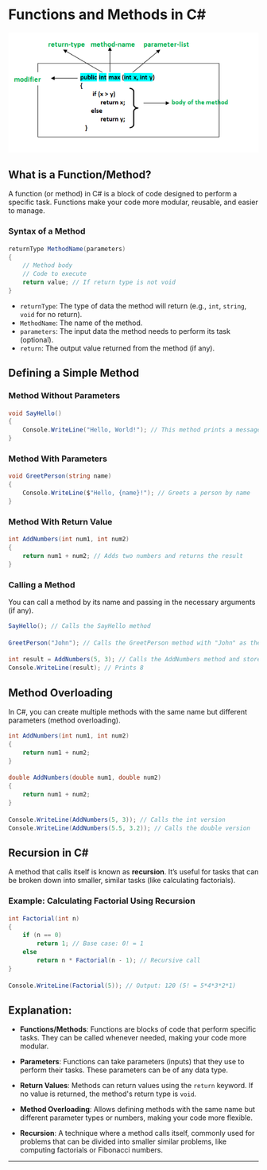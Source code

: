 # Functions and Methods in C#

![C# Functions](/images/csharpfunctions.png)

## What is a Function/Method?

A function (or method) in C# is a block of code designed to perform a specific task. Functions make your code more modular, reusable, and easier to manage.

### Syntax of a Method

```csharp
returnType MethodName(parameters)
{
    // Method body
    // Code to execute
    return value; // If return type is not void
}
```

- `returnType`: The type of data the method will return (e.g., `int`, `string`, `void` for no return).
- `MethodName`: The name of the method.
- `parameters`: The input data the method needs to perform its task (optional).
- `return`: The output value returned from the method (if any).

## Defining a Simple Method

### Method Without Parameters

```csharp
void SayHello()
{
    Console.WriteLine("Hello, World!"); // This method prints a message
}
```

### Method With Parameters

```csharp
void GreetPerson(string name)
{
    Console.WriteLine($"Hello, {name}!"); // Greets a person by name
}
```

### Method With Return Value

```csharp
int AddNumbers(int num1, int num2)
{
    return num1 + num2; // Adds two numbers and returns the result
}
```

### Calling a Method

You can call a method by its name and passing in the necessary arguments (if any).

```csharp
SayHello(); // Calls the SayHello method

GreetPerson("John"); // Calls the GreetPerson method with "John" as the argument

int result = AddNumbers(5, 3); // Calls the AddNumbers method and stores the result
Console.WriteLine(result); // Prints 8
```

## Method Overloading

In C#, you can create multiple methods with the same name but different parameters (method overloading).

```csharp
int AddNumbers(int num1, int num2)
{
    return num1 + num2;
}

double AddNumbers(double num1, double num2)
{
    return num1 + num2;
}

Console.WriteLine(AddNumbers(5, 3)); // Calls the int version
Console.WriteLine(AddNumbers(5.5, 3.2)); // Calls the double version
```

## Recursion in C\#

A method that calls itself is known as **recursion**. It’s useful for tasks that can be broken down into smaller, similar tasks (like calculating factorials).

### Example: Calculating Factorial Using Recursion

```csharp
int Factorial(int n)
{
    if (n == 0)
        return 1; // Base case: 0! = 1
    else
        return n * Factorial(n - 1); // Recursive call
}

Console.WriteLine(Factorial(5)); // Output: 120 (5! = 5*4*3*2*1)
```

## Explanation:

- **Functions/Methods**: Functions are blocks of code that perform specific tasks. They can be called whenever needed, making your code more modular.

- **Parameters**: Functions can take parameters (inputs) that they use to perform their tasks. These parameters can be of any data type.

- **Return Values**: Methods can return values using the `return` keyword. If no value is returned, the method's return type is `void`.

- **Method Overloading**: Allows defining methods with the same name but different parameter types or numbers, making your code more flexible.

- **Recursion**: A technique where a method calls itself, commonly used for problems that can be divided into smaller similar problems, like computing factorials or Fibonacci numbers.

---
